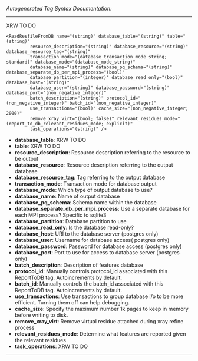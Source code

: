 _Autogenerated Tag Syntax Documentation:_

---
XRW TO DO

```
<ReadResfileFromDB name="(string)" database_table="(string)" table="(string)"
         resource_description="(string)" database_resource="(string)" database_resource_tag="(string)"
         transaction_mode="(database_transaction_mode_string; standard)" database_mode="(database_mode_string)"
         database_name="(string)" database_pq_schema="(string)" database_separate_db_per_mpi_process="(bool)"
         database_partition="(integer)" database_read_only="(bool)" database_host="(string)"
         database_user="(string)" database_password="(string)" database_port="(non_negative_integer)"
         batch_description="(string)" protocol_id="(non_negative_integer)" batch_id="(non_negative_integer)"
         use_transactions="(bool)" cache_size="(non_negative_integer; 2000)"
         remove_xray_virt="(bool; false)" relevant_residues_mode="(report_to_db_relevant_residues_mode; explicit)"
         task_operations="(string)" />
```

-   **database_table**: XRW TO DO
-   **table**: XRW TO DO
-   **resource_description**: Resource description referring to the resource to be output
-   **database_resource**: Resource description referring to the output database
-   **database_resource_tag**: Tag referring to the output database
-   **transaction_mode**: Transaction mode for database output
-   **database_mode**: Which type of output database to use?
-   **database_name**: Name of output database
-   **database_pq_schema**: Schema name within the database
-   **database_separate_db_per_mpi_process**: Use a separate database for each MPI process? Specific to sqlite3
-   **database_partition**: Database partition to use
-   **database_read_only**: Is the database read-only?
-   **database_host**: URI to the database server (postgres only)
-   **database_user**: Username for database access( postgres only)
-   **database_password**: Password for database access (postgres only)
-   **database_port**: Port to use for access to database server (postgres only)
-   **batch_description**: Description of features database
-   **protocol_id**: Manually controls protocol_id associated with this ReportToDB tag. Autoincrements by default.
-   **batch_id**: Manually controls the batch_id associated with this ReportToDB tag. Autoincrements by default.
-   **use_transactions**: Use transactions to group database i/o to be more efficient. Turning them off can help debugging.
-   **cache_size**: Specify the maximum number 1k pages to keep in memory before writing to disk.
-   **remove_xray_virt**: Remove virtual residue attached during xray refine process
-   **relevant_residues_mode**: Determine what features are reported given the relevant residues
-   **task_operations**: XRW TO DO

---
